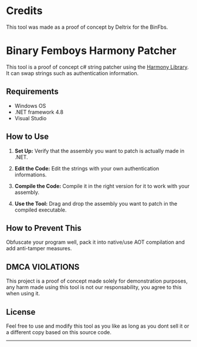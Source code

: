 # **Credits**

This tool was made as a proof of concept by Deltrix for the BinFbs.

# **Binary Femboys Harmony Patcher**

This tool is a proof of concept c# string patcher using the [Harmony Library](https://github.com/pardeike/Harmony/tree/master). It can swap strings such as authentication information.

## **Requirements**

- Windows OS
- .NET framework 4.8
- Visual Studio

## **How to Use**

1. **Set Up:** Verify that the assembly you want to patch is actually made in .NET.

2. **Edit the Code:** Edit the strings with your own authentication informations.

3. **Compile the Code:** Compile it in the right version for it to work with your assembly.

4. **Use the Tool:** Drag and drop the assembly you want to patch in the compiled executable.

## **How to Prevent This**

Obfuscate your program well, pack it into native/use AOT compilation and add anti-tamper measures.

## **DMCA VIOLATIONS**

This project is a proof of concept made solely for demonstration purposes, any harm made using this tool is not our responsability, you agree to this when using it.

## **License**

Feel free to use and modify this tool as you like as long as you dont sell it or a different copy based on this source code.

--- 
